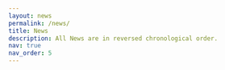 ```yaml
---
layout: news
permalink: /news/
title: News
description: All News are in reversed chronological order.
nav: true
nav_order: 5
---
```

